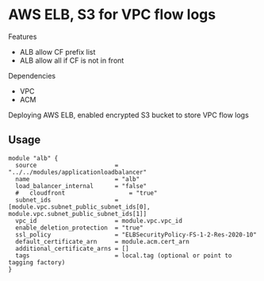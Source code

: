 # AWS ELB, S3 for VPC flow logs
Features
- ALB allow CF prefix list
- ALB allow all if CF is not in front

Dependencies
- VPC
- ACM

Deploying AWS ELB, enabled encrypted S3 bucket to store VPC flow logs

## Usage 
```
module "alb" {
  source                      = "../../modules/applicationloadbalancer"
  name                        = "alb"
  load_balancer_internal      = "false"
  #   cloudfront                  = "true" 
  subnet_ids                  = [module.vpc.subnet_public_subnet_ids[0], module.vpc.subnet_public_subnet_ids[1]]
  vpc_id                      = module.vpc.vpc_id
  enable_deletion_protection  = "true"
  ssl_policy                  = "ELBSecurityPolicy-FS-1-2-Res-2020-10"
  default_certificate_arn     = module.acm.cert_arn
  additional_certificate_arns = []
  tags                        = local.tag (optional or point to tagging factory)
}
```